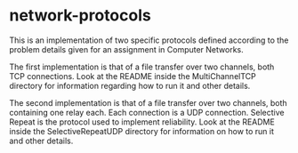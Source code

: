 # network-protocols

This is an implementation of two specific protocols defined according to the problem details given for an assignment in Computer Networks.

The first implementation is that of a file transfer over two channels, both TCP connections. Look at the README inside the MultiChannelTCP directory for information regarding how to run it and other details.

The second implementation is that of a file transfer over two channels, both containing one relay each. Each connection is a UDP connection. Selective Repeat is the protocol used to implement reliability. Look at the README inside the SelectiveRepeatUDP directory for information on how to run it and other details.
